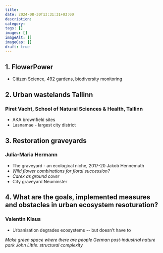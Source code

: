 ```yaml
---
title: 
date: 2024-08-30T13:31:31+03:00
description: 
category: 
tags: [] 
images: []
imageAlt: []
imageCap: [] 
draft: true
---
```

## 1. FlowerPower
- Citizen Science, 492 gardens, biodiversity monitoring
## 2. Urban wastelands Tallinn
### Piret Vacht, School of Natural Sciences & Health, Tallinn
- AKA brownfield sites
- Lasnamae - largest city district

## 3. Restoration graveyards
### Julia-Maria Hermann
- The graveyard - an ecological niche, 2017-20 Jakob Hennemuth
- *Wild flower combinations for floral succession?*
- *Carex as ground cover*
- City graveyard Neuminster

## 4. What are the goals, implemented measures and obstacles in urban ecosystem resoturation?
### Valentin Klaus
- Urbanisation degrades ecosystems -- but doesn't have to

*Make green space where there are people*
*German post-industrial nature park*
*John Little: structural complexity*


